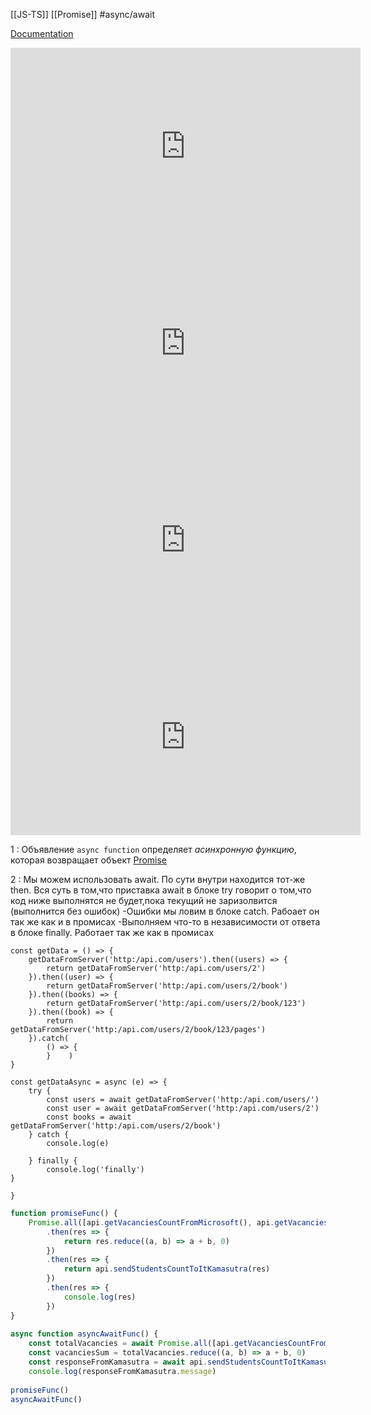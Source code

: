 [[JS-TS]] [[Promise]] #async/await

[Documentation](https://developer.mozilla.org/ru/docs/Web/JavaScript/Reference/Statements/async_function)

<iframe width="560" height="315" src="https://www.youtube.com/embed/v1hdrFi4il4?start=6028" title="YouTube video player" frameborder="0" allow="accelerometer; autoplay; clipboard-write; encrypted-media; gyroscope; picture-in-picture" allowfullscreen></iframe>

<iframe width="560" height="315" src="https://www.youtube.com/embed/F3B59K2qE2Y?start=6355" title="YouTube video player" frameborder="0" allow="accelerometer; autoplay; clipboard-write; encrypted-media; gyroscope; picture-in-picture" allowfullscreen></iframe>

<iframe width="560" height="315" src="https://www.youtube.com/embed/_Y2KOWRKvJI?start=5475" title="YouTube video player" frameborder="0" allow="accelerometer; autoplay; clipboard-write; encrypted-media; gyroscope; picture-in-picture" allowfullscreen></iframe>

<iframe width="560" height="315" src="https://www.youtube.com/embed/D563_Obu59M?start=8445" title="YouTube video player" frameborder="0" allow="accelerometer; autoplay; clipboard-write; encrypted-media; gyroscope; picture-in-picture" allowfullscreen></iframe>


1 : Объявление `async function` определяет _асинхронную функцию_, которая возвращает объект [Promise](obsidian://open?vault=ObsidianFiles&file=JS-TS%2FPromise%2FPromise)

2 : Мы можем использовать await. По сути внутри находится тот-же then. Вся суть в том,что приставка await в блоке try говорит о том,что код ниже выполнятся не будет,пока текущий не заризолвится (выполнится без ошибок)
-Ошибки мы ловим в блоке catch. Рабоает он так же как и в промисах
-Выполняем что-то в независимости от ответа в блоке finally. Работает так же как в промисах

``` JS
const getData = () => {  
    getDataFromServer('http:/api.com/users').then((users) => {  
        return getDataFromServer('http:/api.com/users/2')  
    }).then((user) => {  
        return getDataFromServer('http:/api.com/users/2/book')  
    }).then((books) => {  
        return getDataFromServer('http:/api.com/users/2/book/123')  
    }).then((book) => {  
        return getDataFromServer('http:/api.com/users/2/book/123/pages')  
    }).catch(  
        () => {  
        }    )  
}  
  
const getDataAsync = async (e) => {  
    try {  
        const users = await getDataFromServer('http:/api.com/users/')  
        const user = await getDataFromServer('http:/api.com/users/2')  
        const books = await getDataFromServer('http:/api.com/users/2/book')  
    } catch {  
        console.log(e)  
  
    } finally {  
        console.log('finally')   
}  

}
```

```js
function promiseFunc() {  
    Promise.all([api.getVacanciesCountFromMicrosoft(), api.getVacanciesCountFromGoogle()])  
        .then(res => {  
            return res.reduce((a, b) => a + b, 0)  
        })  
        .then(res => {  
            return api.sendStudentsCountToItKamasutra(res)  
        })  
        .then(res => {  
            console.log(res)  
        })  
}  
  
async function asyncAwaitFunc() {  
    const totalVacancies = await Promise.all([api.getVacanciesCountFromMicrosoft(), api.getVacanciesCountFromGoogle()])  
    const vacanciesSum = totalVacancies.reduce((a, b) => a + b, 0)  
    const responseFromKamasutra = await api.sendStudentsCountToItKamasutra(vacanciesSum)  
    console.log(responseFromKamasutra.message)  
  
promiseFunc()  
asyncAwaitFunc()

```